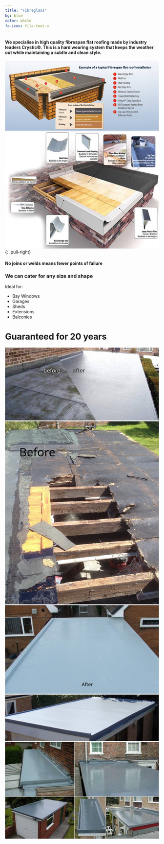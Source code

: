 ```yaml
---
title: "Fibreglass"
bg: blue
color: white
fa-icon: file-text-o
---
```


#### We specialise in high quality fibrespan flat roofing made by industry leaders Crystic©. This is a hard wearing system that keeps the weather out while maintaining a subtle and clean style.

<img class="row full column"  src="img/tech1.jpg" alt="fibrespan1" title="fibrespan1" />

<img class="row big column"  src="img/tech2.jpg" alt="fibrespan1" title="fibrespan1" />
{: .pull-right}

#### No joins or welds means fewer points of failure

### We can cater for any size and shape
Ideal for:

* Bay Windows
* Garages
* Sheds
* Extensions
* Balconies

# Guaranteed for 20 years

<div>
<img class="row full column"  src="img/beforeafter1.jpg" alt="ba1" title="ba1" />
<img class="row small column" src="img/before1.jpg" alt="b1" title="b1" />
<img class="row big column" src="img/after1.jpg" alt="a1" title="a1" />
<img class="row full column"  src="img/sunny.jpg" alt="sunny" title="sunny" />
<img class="row full column"  src="img/multi.jpg" alt="multi" title="multi" />
</div>
